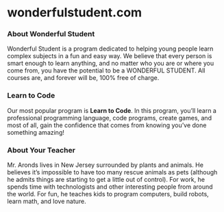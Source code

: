 # wonderfulstudent.com
<h3>About Wonderful Student</h3>
Wonderful Student is a program dedicated to helping young people learn complex subjects in a fun and easy way. We believe that every person is smart enough to learn anything, and no matter who you are or where you come from, you have the potential to be a WONDERFUL STUDENT. All  courses are, and forever will be, 100% free of charge.

<h3>Learn to Code</h3>
Our most popular program is <a hef="rsaronds.com/learn-to-code"><strong>Learn to Code</strong></a>. In this program, you’ll learn a professional programming language, code programs, create games, and most of all, gain the confidence that comes from knowing you’ve done something amazing!

<h3>About Your Teacher</h3>
Mr. Aronds lives in New Jersey surrounded by plants and animals. He believes it’s impossible to have too many rescue animals as pets (although he admits things are starting to get a little out of control). For work, he spends time with technologists and other interesting people from around the world. For fun, he teaches kids to program computers, build robots, learn math, and love nature.
